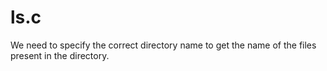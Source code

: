 # ls.c
We need to specify the correct directory name to get the name of the files present in the directory. 
